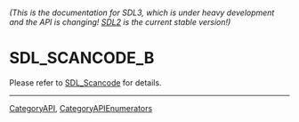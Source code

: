 ###### (This is the documentation for SDL3, which is under heavy development and the API is changing! [SDL2](https://wiki.libsdl.org/SDL2/) is the current stable version!)
# SDL_SCANCODE_B

Please refer to [SDL_Scancode](SDL_Scancode) for details.

----
[CategoryAPI](CategoryAPI), [CategoryAPIEnumerators](CategoryAPIEnumerators)

